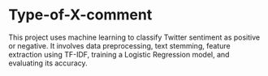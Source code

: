 # Type-of-X-comment
This project uses machine learning to classify Twitter sentiment as positive or negative. It involves data preprocessing, text stemming, feature extraction using TF-IDF, training a Logistic Regression model, and evaluating its accuracy.
